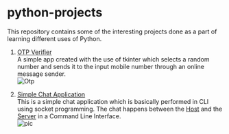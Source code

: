 # python-projects
This repository contains some of the interesting projects done as a part of learning different uses of Python.

1. [OTP Verifier](https://github.com/ArnabC27/python-projects/blob/main/otp-verifier.py) <br>
    A simple app created with the use of tkinter which selects a random number and sends it to the input mobile number through an online message sender.<br>![Otp](https://user-images.githubusercontent.com/70847577/117064791-4744ba80-ad44-11eb-845a-589fec249dde.png)

2. [Simple Chat Application](https://github.com/ArnabC27/python-projects/tree/main/chat-app) <br>
    This is a simple chat application which is basically performed in CLI using socket programming. The chat happens between the [Host](https://github.com/ArnabC27/python-projects/blob/main/chat-app/Host.py) and the [Server](https://github.com/ArnabC27/python-projects/blob/main/chat-app/Server.py) in a Command Line Interface.<br>
    ![pic](https://user-images.githubusercontent.com/70847577/117066148-00f05b00-ad46-11eb-917c-576f33ef79b5.png)

  
